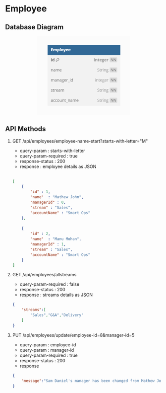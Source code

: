 # Employee 

## Database Diagram

<center>
<img src = "databasediagram_part1.png" alt ="employee-entity-design" style="width:300px">
</center>

## API Methods

1. GET /api/employees/employee-name-start?starts-with-letter="M"

    - query-param : starts-with-letter 
    - query-param-required : true
    - response-status : 200
    - response : employee details as JSON
    ```json
    
    [
        {
            "id" : 1,
            "name"  : "Mathew John",
            "managerId" : 0,
            "stream" : "Sales",
            "accountName" : "Smart Ops"
        },

        {
            "id" : 2,
            "name"  : "Manu Mohan",
            "managerId" : 1,
            "stream" : "Sales",
            "accountName" : "Smart Ops"
        }
    ]
    
    ```

2. GET /api/employees/allstreams
    - query-param-required : false
    - response-status : 200
    - response : streams details as JSON
    ```json
    {
        "streams":[
            "Sales","G&A","Delivery"
        ]
    }
    ```

3. PUT /api/employees/update/employee-id=8&manager-id=5
    - query-param : employee-id
    - query-param : manager-id
    - query-param-required : true
    - response-status : 200
    - response
    ```json
    {
        "message":"Sam Daniel's manager has been changed from Mathew John to Akash Kumar"
    }
    ```